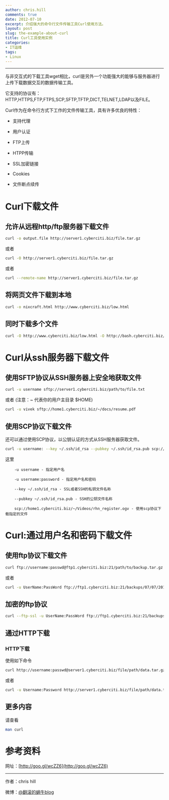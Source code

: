```yaml
---
author: chris.hill
comments: true
date: 2012-07-10
excerpt: 介绍强大的命令行文件传输工具Curl使用方法。
layout: post
slug: the-example-about-curl
title: Curl工具使用实例
categories:
- IT运维
tags:
- Linux
---
```


* * *





与非交互式的下载工具wget相比，curl是另外一个功能强大的能够与服务器进行上传下载数据交互的数据传输工具。  

它支持的协议有：HTTP,HTTPS,FTP,FTPS,SCP,SFTP,TFTP,DICT,TELNET,LDAP以及FILE。





Curl作为在命令行方式下工作的文件传输工具，具有许多优良的特性：



  * 支持代理   

  * 用户认证   

  * FTP上传   

  * HTPP传输   

  * SSL加密链接   

  * Cookies   

  * 文件断点续传   


<!-- more -->



# Curl下载文件





## 允许从远程http/ftp服务器下载文件




    
```sh
curl -o output.file http://server1.cyberciti.biz/file.tar.gz
```





或者




    
    
```sh
curl -O http://server1.cyberciti.biz/file.tar.gz
```





或者




    
    
```sh
curl --remote-name http://server1.cyberciti.biz/file.tar.gz
```





## 将网页文件下载到本地




    
    
```sh
curl -o nixcraft.html http://www.cyberciti.biz/low.html
```





## 同时下载多个文件




    
    
```sh
curl -O http://www.cyberciti.biz/low.html -O http://bash.cyberciti.biz/dl/581.sh.zip
```





# Curl从ssh服务器下载文件





## 使用SFTP协议从SSH服务器上安全地获取文件




    
    
```sh
curl -u username sftp://server1.cyberciti.biz/path/to/file.txt
```





或者 (注意：~ 代表你的用户主目录 $HOME)




    
    
```sh
curl -u vivek sftp://home1.cyberciti.biz/~/docs/resume.pdf
```





## 使用SCP协议下载文件





还可以通过使用SCP协议，以公钥认证的方式从SSH服务器获取文件。




    
    
```sh
curl -u username: --key ~/.ssh/id_rsa --pubkey ~/.ssh/id_rsa.pub scp://home1.cyberciti.biz/~/Videos/rhn_register.ogv
```





这里





```
    -u username - 指定用户名  

    -u username:password - 指定用户名和密码  

    --key ~/.ssh/id_rsa - SSL或者SSH的私钥文件名称  

    --pubkey ~/.ssh/id_rsa.pub - SSH的公钥文件名称  

    scp://home1.cyberciti.biz/~/Videos/rhn_register.ogv - 使用scp协议下载指定的文件
```





# Curl:通过用户名和密码下载文件





## 使用ftp协议下载文件




    
    
```sh
curl ftp://username:passwd@ftp1.cyberciti.biz:21/path/to/backup.tar.gz
```




或者




    
    
```sh
curl -u UserName:PassWord ftp://ftp1.cyberciti.biz:21/backups/07/07/2012/mysql.blog.sql.tar.gz
```





## 加密的ftp协议




    
    
```sh
curl --ftp-ssl -u UserName:PassWord ftp://ftp1.cyberciti.biz:21/backups/07/07/2012/mysql.blog.sql.tar.gz
```





## 通过HTTP下载





### HTTP下载





使用如下命令




    
    
```sh
curl http://username:passwd@server1.cyberciti.biz/file/path/data.tar.gz
```





或者




    
    
```sh
curl -u Username:Password http://server1.cyberciti.biz/file/path/data.tar.gz
```





## 更多内容





请查看




    
    
```sh
man curl
```





# 参考资料





网址：[http://goo.gl/wcZZ6](http://goo.gl/wcZZ6)





* * *





作者：chris hill





微博：[@翻滚的蜗牛blog](http://www.weibo.com/weittor)



